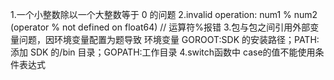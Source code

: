 1.一个小整数除以一个大整数等于 0 的问题
2.invalid operation: num1 % num2 (operator % not defined on float64) // 运算符%报错 3.包与包之间引用外部变量问题，因环境变量配置为题导致
环境变量 GOROOT:SDK 的安装路径；PATH:添加 SDK 的/bin 目录；GOPATH:工作目录
4.switch函数中 case的值不能使用条件表达式
